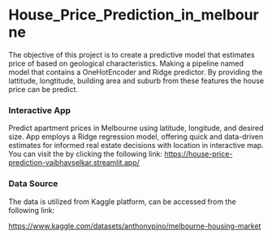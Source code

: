 # House_Price_Prediction_in_melbourne

The objective of this project is to create a predictive model that estimates price of based on geological characteristics. Making a pipeline named model that contains a OneHotEncoder and Ridge predictor. By providing the lattitude, longtitude, building area and suburb from these features the house price can be predict.

### Interactive App
Predict apartment prices in Melbourne using latitude, longitude, and desired size. App employs a Ridge regression model, offering quick and data-driven estimates for informed real estate decisions with location in interactive map. You can visit the by clicking the following link:
https://house-price-prediction-vaibhavselkar.streamlit.app/

### Data Source
The data is utilized from Kaggle platform, can be accessed from the following link:

https://www.kaggle.com/datasets/anthonypino/melbourne-housing-market

